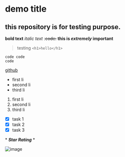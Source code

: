 # demo title
## this repository is for testing purpose.
**bold text**
*italic text*
:~~code:~~
**this is _extremely_ important**
> testing
`<h1>hello</h1>`
```
code code
code
```
[github](https://github.com)

- first li
- second li
- third li
1. first li
2. second li
3. third li

- [x] task 1
- [x] task 2
- [x] task 3

\* _**Star Rating**_ \*

![image](https://www.w3schools.com/Html/pic_trulli.jpg)
